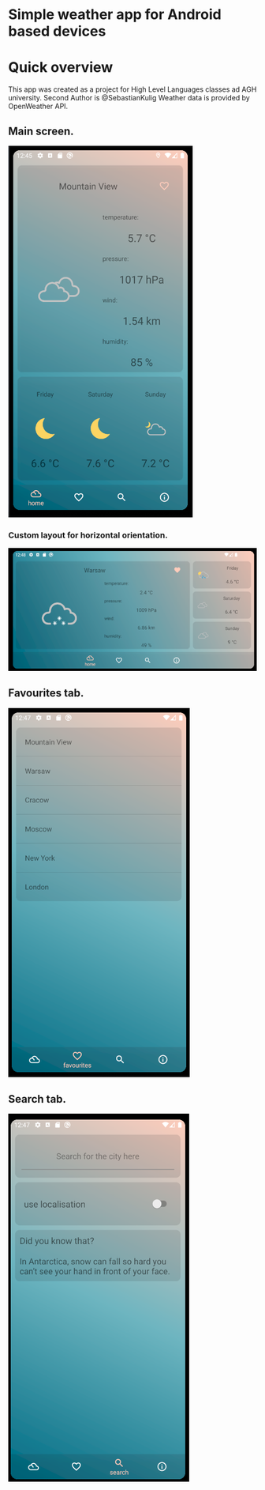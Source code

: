 # Simple weather app for Android based devices

# Quick overview
This app was created as a project for High Level Languages classes ad AGH university. Second Author is @SebastianKulig
Weather data is provided by OpenWeather API. 

## Main screen.
![main_screen](./images/1.PNG)

### Custom layout for horizontal orientation.
![main_screen_horizontal](./images/4.PNG)

## Favourites tab.
![favourites](./images/2.PNG)

## Search tab.
![search](./images/3.PNG)

